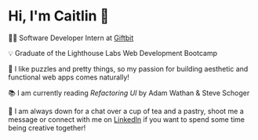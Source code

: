 # Hi, I'm Caitlin 👋

👩‍💻 Software Developer Intern at [Giftbit](https://www.giftbit.com)

💡 Graduate of the Lighthouse Labs Web Development Bootcamp

🧩 I like puzzles and pretty things, so my passion for building aesthetic and functional web apps comes naturally!

📚 I am currently reading *Refactoring UI* by Adam Wathan & Steve Schoger

🥐 I am always down for a chat over a cup of tea and a pastry, shoot me a message or connect with me on [LinkedIn](https://www.linkedin.com/in/caitlinvandersluis/) if you want to  spend some time being creative together!